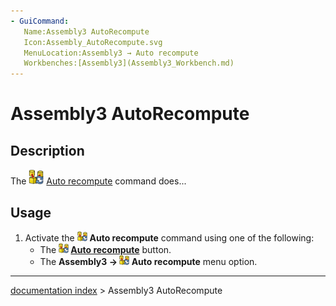 ```yaml
---
- GuiCommand:
   Name:Assembly3 AutoRecompute
   Icon:Assembly_AutoRecompute.svg‎‎
   MenuLocation:Assembly3 → Auto recompute
   Workbenches:[Assembly3](Assembly3_Workbench.md)
---
```


# Assembly3 AutoRecompute

## Description

The <img alt="" src=images/Assembly_AutoRecompute.svg  style="width:24px;"> [Auto recompute](Assembly3_AutoRecompute.md) command does\...

## Usage

1.  Activate the <img alt="" src=images/Assembly_AutoRecompute.svg  style="width:16px;"> **Auto recompute** command using one of the following:
    -   The **<img src="images/Assembly_AutoRecompute.svg" width=16px> [Auto recompute](Assembly3_AutoRecompute.md)** button.
    -   The **Assembly3 → <img src="images/Assembly_AutoRecompute.svg" width=16px> Auto recompute** menu option.

---
[documentation index](../README.md) > Assembly3 AutoRecompute
